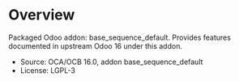 # Overview

Packaged Odoo addon: base_sequence_default. Provides features documented in upstream Odoo 16 under this addon.

- Source: OCA/OCB 16.0, addon base_sequence_default
- License: LGPL-3
